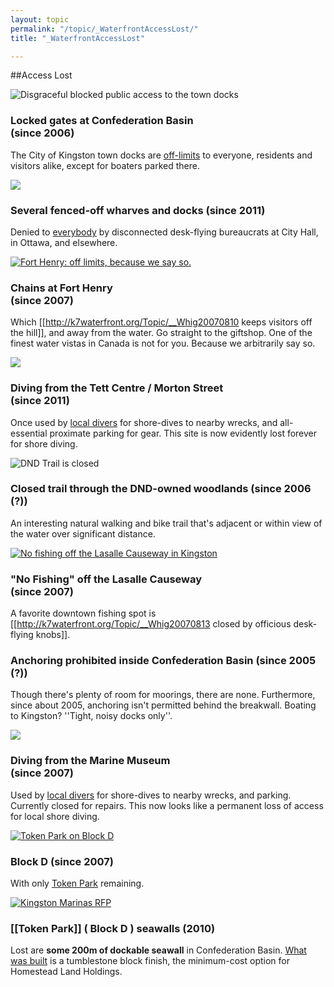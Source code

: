 ```yaml
---
layout: topic
permalink: "/topic/_WaterfrontAccessLost/"
title: "_WaterfrontAccessLost"

---
```


##Access Lost


<img src="http://k7waterfront.org/Images/ConfedAccess100h.jpg" class="floatright" title="Disgraceful blocked public access to the town docks">
<h3>Locked gates at Confederation Basin<br>(since 2006)</h3>
The City of Kingston town docks are <a href="http://k7waterfront.org/Topic/Disgraces">off-limits</a> to everyone, residents and visitors alike, except for boaters parked there.


<a href="http://kingstonwhigstandard.com/ArticleDisplay.aspx?e=3061018"><img src="http://k7waterfront.org/images/2011KPHDock240.jpg" class="floatright"></a><h3>Several fenced-off wharves and docks (since 2011)</h3>
Denied to <a href="http://kingstonwhigstandard.com/ArticleDisplay.aspx?e=3061018">everybody</a> by disconnected desk-flying bureaucrats at City Hall, in Ottawa, and elsewhere.


<a href="http://k7waterfront.org/KingstonWaterfrontNews092007.html#3577"><img src="http://k7Waterfront.org/Images/FtHeryAccess100h.jpg"  class="floatright bottom" title="Fort Henry: off limits, because we say so."></a><h3>Chains at Fort Henry<br>(since 2007)</h3>
Which [[http://k7waterfront.org/Topic/__Whig20070810 keeps visitors off the hill]], and away from the water.  Go straight to the giftshop. One of the finest water vistas in Canada is not for you.  Because we arbitrarily say so.


<a href="http://dolphinscubaclub.blogspot.ca/search/label/Tett%20Centre"><img src="http://3.bp.blogspot.com/_MuW11ed9-Co/Rl7-7lOotlI/AAAAAAAAAY0/9cyWwbIo0x4/s200/SANY0191.JPG" class="floatright"></a><h3>Diving from the Tett Centre / Morton Street<br>(since 2011)</h3>
Once used by <a href="http://dolphinscubaclub.blogspot.ca/search/label/Tett%20Centre">local divers</a> for shore-dives to nearby wrecks, and all-essential proximate parking for gear.  This site is now evidently lost forever for shore diving.


<img src="http://k7waterfront.org/images/DND-BikeTrailClosed100h.jpg" alt="DND Trail is closed" class="floatright" title="Wouldn't want anybody enjoying a lovely natural waterfront trail"><h3>Closed trail through the DND-owned woodlands (since 2006 (?))</h3>
An interesting natural walking and bike trail that's adjacent or within view of the water over significant distance.


<a href="http://www.flickr.com/photos/k7waterfront/2534181077/in/photostream/" class="imagelink"><img src="http://k7waterfront.org/images/NoFishingCauseway100h.jpg" alt="No fishing off the Lasalle Causeway in Kingston" class="floatright" title="No fishing.  Period."></a><h3>"No Fishing" off the Lasalle Causeway<br>(since 2007)</h3>
A favorite downtown fishing spot is [[http://k7waterfront.org/Topic/__Whig20070813 closed by officious desk-flying knobs]].


<h3>Anchoring prohibited inside Confederation Basin  (since 2005 (?))</h3>
Though there's plenty of room for moorings, there are none.  Furthermore, since about 2005, anchoring isn't permitted behind the breakwall.  Boating to Kingston?  ''Tight, noisy docks only''.


<a href="http://dolphinscubaclub.blogspot.com/2007/05/logging-dive-at-marine-museum.html"><img src="http://k7waterfront.org/Images/MarMusAccess100h.jpg" class="floatright"></a><h3>Diving from the Marine Museum<br>(since 2007)</h3>
Used by <a href="http://dolphinscubaclub.blogspot.com/2007/05/logging-dive-at-marine-museum.html">local divers</a> for shore-dives to nearby wrecks, and parking. Currently closed for repairs. This now looks like a permanent loss of access for local shore diving.


<a href="http://k7waterfront.org/KingstonWaterfrontNews012008.html#3676"><img src="http://k7waterfront.org/images/BlockDAccess100h.jpg" alt="Token Park on Block D" class="floatright" title="The City of Kingston gets another token park."></a><h3>Block D  (since 2007)</h3>
With only <a href="http://k7waterfront.org/KingstonWaterfrontNews012008.html#3676">Token Park</a> remaining.


<a href="http://k7waterfront.org/KingstonWaterfrontNews062008.html#3799"><img src="http://k7Waterfront.org/Images/PreTokenParkWalls-100h.jpg" class="floatright" alt="Kingston Marinas RFP"></a><h3>[[Token Park]] ( Block D ) seawalls  (2010)</h3>
Lost are <strong>some 200m of dockable seawall</strong> in Confederation Basin. <a href="http://www.cityofkingston.ca/pdf/planning/blockd/BlockDPark_Phase1.pdf">What was built</a> is a tumblestone block finish, the minimum-cost option for Homestead Land Holdings.


